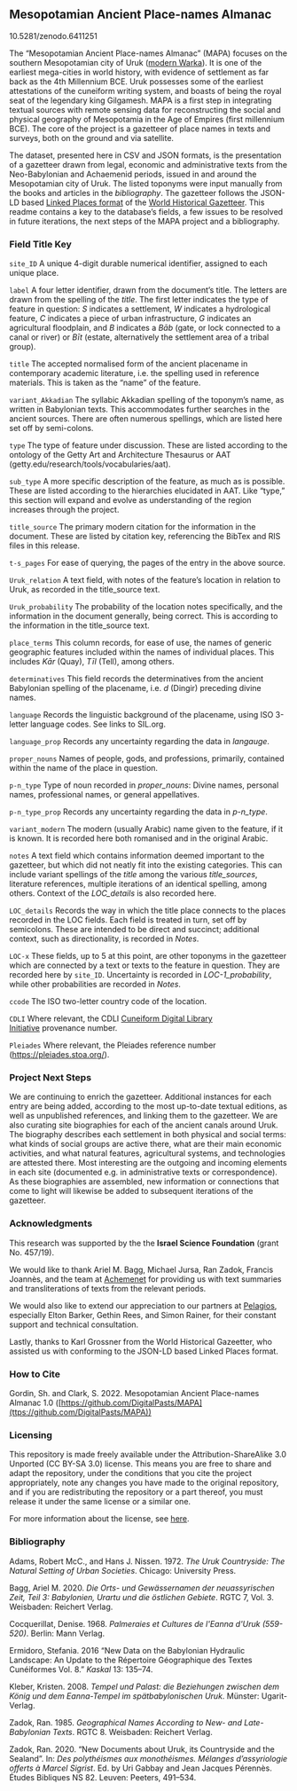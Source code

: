 ## Mesopotamian Ancient Place-names Almanac

10.5281/zenodo.6411251

The “Mesopotamian Ancient Place-names Almanac” (MAPA) focuses on the southern Mesopotamian city of Uruk ([modern Warka](https://pleiades.stoa.org/places/912986)). It is one of the earliest mega-cities in world history, with evidence of settlement as far back as the 4th Millennium BCE. Uruk possesses some of the earliest attestations of the cuneiform writing system, and boasts of being the royal seat of the legendary king Gilgamesh. MAPA is a first step in integrating textual sources with remote sensing data for reconstructing the social and physical geography of Mesopotamia in the Age of Empires (first millennium BCE). The core of the project is a gazetteer of place names in texts and surveys, both on the ground and via satellite.

The dataset, presented here in CSV and JSON formats, is the presentation of a gazetteer drawn from legal, economic and administrative texts from the Neo-Babylonian and Achaemenid periods, issued in and around the Mesopotamian city of Uruk. The listed toponyms were input manually from the books and articles in the *bibliography*. The gazetteer follows the JSON-LD based [Linked Places format](https://github.com/LinkedPasts/linked-places/blob/master/tsv_0.3.md) of the [World Historical Gazetteer](http://whgazetteer.org/). This readme contains a key to the database’s fields, a few issues to be resolved in future iterations, the next steps of the MAPA project and a bibliography.

### Field Title Key

`site_ID` A unique 4-digit durable numerical identifier, assigned to each unique place.

`label` A four letter identifier, drawn from the document’s title. The letters are drawn from the spelling of the *title*. The first letter indicates the type of feature in question: *S* indicates a settlement, *W* indicates a hydrological feature, *C* indicates a piece of urban infrastructure, *G* indicates an agricultural floodplain, and *B* indicates a *Bāb* (gate, or lock connected to a canal or river) or *Bīt* (estate, alternatively the settlement area of a tribal group).

`title` The accepted normalised form of the ancient placename in contemporary academic literature, i.e. the spelling used in reference materials. This is taken as the “name” of the feature.

`variant_Akkadian` The syllabic Akkadian spelling of the toponym’s name, as written in Babylonian texts. This accommodates further searches in the ancient sources. There are often numerous spellings, which are listed here set off by semi-colons.

`type` The type of feature under discussion. These are listed according to the ontology of the Getty Art and Architecture Thesaurus or AAT (getty.edu/research/tools/vocabularies/aat).

`sub_type` A more specific description of the feature, as much as is possible. These are listed according to the hierarchies elucidated in AAT. Like “type,” this section will expand and evolve as understanding of the region increases through the project.

`title_source` The primary modern citation for the information in the document. These are listed by citation key, referencing the BibTex and RIS files in this release.

`t-s_pages` For ease of querying, the pages of the entry in the above source.

`Uruk_relation` A text field, with notes of the feature’s location in relation to Uruk, as recorded in the title_source text.

`Uruk_probability` The probability of the location notes specifically, and the information in the document generally, being correct. This is according to the information in the title_source text.

`place_terms` This column records, for ease of use, the names of generic geographic features included within the names of individual places. This includes *Kār* (Quay), *Tīl* (Tell), among others.

`determinatives` This field records the determinatives from the ancient Babylonian spelling of the placename, i.e. *d* (Dingir) preceding divine names.

`language` Records the linguistic background of the placename, using ISO 3-letter language codes. See links to SIL.org.

`language_prop` Records any uncertainty regarding the data in *langauge*.

`proper_nouns` Names of people, gods, and professions, primarily, contained within the name of the place in question.

`p-n_type` Type of noun recorded in *proper_nouns*: Divine names, personal names, professional names, or general appellatives.

`p-n_type_prop` Records any uncertainty regarding the data in *p-n_type*.

`variant_modern` The modern (usually Arabic) name given to the feature, if it is known. It is recorded here both romanised and in the original Arabic.

`notes` A text field which contains information deemed important to the gazetteer, but which did not neatly fit into the existing categories. This can include variant spellings of the *title* among the various *title_sources*, literature references, multiple iterations of an identical spelling, among others. Context of the *LOC_details* is also recorded here.

`LOC_details` Records the way in which the title place connects to the places recorded in the LOC fields. Each field is treated in turn, set off by semicolons. These are intended to be direct and succinct; additional context, such as directionality, is recorded in *Notes*.

`LOC-x` These fields, up to 5 at this point, are other toponyms in the gazetteer which are connected by a text or texts to the feature in question. They are recorded here by `site_ID`. Uncertainty is recorded in *LOC-1_probability*, while other probabilities are recorded in *Notes*.

`ccode` The ISO two-letter country code of the location.

`CDLI` Where relevant, the CDLI [Cuneiform Digital Library Initiative](https://cdli.ucla.edu/) provenance number.

`Pleiades` Where relevant, the Pleiades reference number (<https://pleiades.stoa.org/>).

### Project Next Steps

We are continuing to enrich the gazetteer. Additional instances for each entry are being added, according to the most up-to-date textual editions, as well as unpublished references, and linking them to the gazetteer. We are also curating site biographies for each of the ancient canals around Uruk. The biography describes each settlement in both physical and social terms: what kinds of social groups are active there, what are their main economic activities, and what natural features, agricultural systems, and technologies are attested there. Most interesting are the outgoing and incoming elements in each site (documented e.g. in administrative texts or correspondence). As these biographies are assembled, new information or connections that come to light will likewise be added to subsequent iterations of the gazetteer.

### Acknowledgments

This research was supported by the the **Israel Science Foundation** (grant No. 457/19).

We would like to thank Ariel M. Bagg, Michael Jursa, Ran Zadok, Francis Joannès, and the team at [Achemenet](http://www.achemenet.com/) for providing us with text summaries and transliterations of texts from the relevant periods.

We would also like to extend our appreciation to our partners at [Pelagios](https://pelagios.org/), especially Elton Barker, Gethin Rees, and Simon Rainer, for their constant support and technical consultation.

Lastly, thanks to Karl Grossner from the World Historical Gazeetter, who assisted us with conforming to the JSON-LD based Linked Places format.

### How to Cite

Gordin, Sh. and Clark, S. 2022. Mesopotamian Ancient Place-names Almanac 1.0 ([https://github.com/DigitalPasts/MAPA](ttps://github.com/DigitalPasts/MAPA))

### Licensing

This repository is made freely available under the Attribution-ShareAlike 3.0 Unported (CC BY-SA 3.0) license. This means you are free to share and adapt the repository, under the conditions that you cite the project appropriately, note any changes you have made to the original repository, and if you are redistributing the repository or a part thereof, you must release it under the same license or a similar one.

For more information about the license, see [here](https://creativecommons.org/licenses/by-sa/3.0/).

### Bibliography

Adams, Robert McC., and Hans J. Nissen. 1972. *The Uruk Countryside: The Natural Setting of Urban Societies*. Chicago: University Press.

Bagg, Ariel M. 2020. *Die Orts- und Gewässernamen der neuassyrischen Zeit, Teil 3: Babylonien, Urartu und die östlichen Gebiete*. RGTC 7, Vol. 3. Weisbaden: Reichert Verlag.

Cocquerillat, Denise. 1968. *Palmeraies et Cultures de l'Eanna d'Uruk (559-520)*. Berlin: Mann Verlag.

Ermidoro, Stefania. 2016 “New Data on the Babylonian Hydraulic Landscape: An Update to the Répertoire Géographique des Textes Cunéiformes Vol. 8.” *Kaskal* 13: 135–74.

Kleber, Kristen. 2008. *Tempel und Palast: die Beziehungen zwischen dem König und dem Eanna-Tempel im spätbabylonischen Uruk*. Münster: Ugarit-Verlag.

Zadok, Ran. 1985. *Geographical Names According to New- and Late-Babylonian Texts*. RGTC 8. Weisbaden: Reichert Verlag.

Zadok, Ran. 2020. “New Documents about Uruk, its Countryside and the Sealand”. In: *Des polythéismes aux monothéismes. Mélanges d’assyriologie offerts à Marcel Sigrist*. Ed. by Uri Gabbay and Jean Jacques Pérennès. Études Bibliques NS 82. Leuven: Peeters, 491–534.

